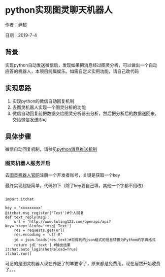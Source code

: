 # python实现图灵聊天机器人

作者：尹超

日期：2019-7-4

## 背景

实现python自动发送微信后，发现如果把消息经过图灵分析，可以做出一个自动应答的机器人，本项目纯属娱乐。如需自定义实用功能，请自己改代码

## 实现思路

1. 实现python的微信自动回复机制
2. 去图灵机器人实现一个图灵分析的功能
3. 微信自动回复前把数据交给图灵分析器去分析，然后把分析后的数据送回来，交给微信发送即可

## 具体步骤

微信自动回复机制，请参见[python消息推送机制](auto_inform.md)

### 图灵机器人服务开启

去[图灵机器人官网](http://www.turingapi.com/)注册一个开发者账号，关键是获取一个key

最终实现超级简单，代码如下（除了key要自己填，其他一个字都不用改）

```

import itchat

key = 'xxxxxxxxx'
@itchat.msg_register('Text')#个人回复
def text_reply(msg):
    url = 'http://www.tuling123.com/openapi/api?key='+key+'&info='+msg['Text']
    res = requests.get(url)
    res.encoding = 'utf-8'
    jd = json.loads(res.text)#将得到的json格式的信息转换为Python的字典格式
    return jd['text'] #输出结果
itchat.auto_login(hotReload=True)
itchat.run()
```

可恶的是图灵机器人现在养肥了的羊要宰了，原来都是免费用。现在居然开始收费了。。。